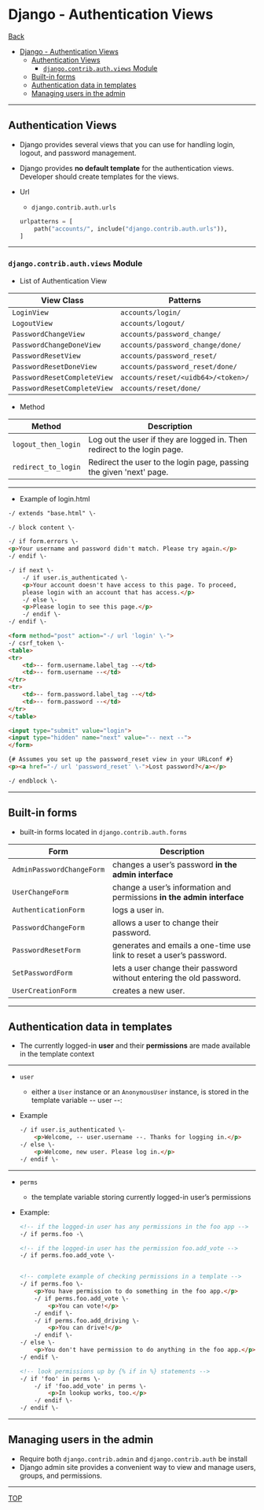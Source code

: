 # Django - Authentication Views

[Back](../index.md)

- [Django - Authentication Views](#django---authentication-views)
  - [Authentication Views](#authentication-views)
    - [`django.contrib.auth.views` Module](#djangocontribauthviews-module)
  - [Built-in forms](#built-in-forms)
  - [Authentication data in templates](#authentication-data-in-templates)
  - [Managing users in the admin](#managing-users-in-the-admin)

---

## Authentication Views

- Django provides several views that you can use for handling login, logout, and password management.
- Django provides **no default template** for the authentication views. Developer should create templates for the views.

- Url
    - `django.contrib.auth.urls`

  ```py
  urlpatterns = [
      path("accounts/", include("django.contrib.auth.urls")),
  ]
  ```

---

### `django.contrib.auth.views` Module

- List of Authentication View

| View Class                  | Patterns                           | Name                      |
| --------------------------- | ---------------------------------- | ------------------------- |
| `LoginView`                 | `accounts/login/`                  | `login`                   |
| `LogoutView`                | `accounts/logout/`                 | `logout`                  |
| `PasswordChangeView`        | `accounts/password_change/`        | `password_change`         |
| `PasswordChangeDoneView`    | `accounts/password_change/done/`   | `password_change_done`    |
| `PasswordResetView`         | `accounts/password_reset/`         | `password_reset`          |
| `PasswordResetDoneView`     | `accounts/password_reset/done/`    | `password_reset_done`     |
| `PasswordResetCompleteView` | `accounts/reset/<uidb64>/<token>/` | `password_reset_confirm`  |
| `PasswordResetCompleteView` | `accounts/reset/done/`             | `password_reset_complete` |

- Method

| Method              | Description                                                              |
| ------------------- | ------------------------------------------------------------------------ |
| `logout_then_login` | Log out the user if they are logged in. Then redirect to the login page. |
| `redirect_to_login` | Redirect the user to the login page, passing the given 'next' page.      |

---

- Example of login.html

```html
-/ extends "base.html" \-

-/ block content \-

-/ if form.errors \-
<p>Your username and password didn't match. Please try again.</p>
-/ endif \-

-/ if next \-
    -/ if user.is_authenticated \-
    <p>Your account doesn't have access to this page. To proceed,
    please login with an account that has access.</p>
    -/ else \-
    <p>Please login to see this page.</p>
    -/ endif \-
-/ endif \-

<form method="post" action="-/ url 'login' \-">
-/ csrf_token \-
<table>
<tr>
    <td>-- form.username.label_tag --</td>
    <td>-- form.username --</td>
</tr>
<tr>
    <td>-- form.password.label_tag --</td>
    <td>-- form.password --</td>
</tr>
</table>

<input type="submit" value="login">
<input type="hidden" name="next" value="-- next --">
</form>

{# Assumes you set up the password_reset view in your URLconf #}
<p><a href="-/ url 'password_reset' \-">Lost password?</a></p>

-/ endblock \-
```

---

## Built-in forms

- built-in forms located in `django.contrib.auth.forms`


| Form                      | Description                                                            |
| ------------------------- | ---------------------------------------------------------------------- |
| `AdminPasswordChangeForm` | changes a user’s password **in the admin interface**                   |
| `UserChangeForm`          | change a user’s information and permissions **in the admin interface** |
| `AuthenticationForm`      | logs a user in.                                                        |
| `PasswordChangeForm`      | allows a user to change their password.                                |
| `PasswordResetForm`       | generates and emails a one-time use link to reset a user’s password.   |
| `SetPasswordForm`         | lets a user change their password without entering the old password.   |
| `UserCreationForm`        | creates a new user.                                                    |

---

## Authentication data in templates

- The currently logged-in **user** and their **permissions** are made available in the template context

---

- `user`
  - either a `User` instance or an `AnonymousUser` instance, is stored in the template variable -- user --:

- Example

  ```html
  -/ if user.is_authenticated \-
      <p>Welcome, -- user.username --. Thanks for logging in.</p>
  -/ else \-
      <p>Welcome, new user. Please log in.</p>
  -/ endif \-
  ```

---

- `perms`
    -  the template variable storing currently logged-in user’s permissions

- Example:

  ```html
  <!-- if the logged-in user has any permissions in the foo app -->
  -/ if perms.foo -\

  <!-- if the logged-in user has the permission foo.add_vote -->
  -/ if perms.foo.add_vote \-


  <!-- complete example of checking permissions in a template -->
  -/ if perms.foo \-
      <p>You have permission to do something in the foo app.</p>
      -/ if perms.foo.add_vote \-
          <p>You can vote!</p>
      -/ endif \-
      -/ if perms.foo.add_driving \-
          <p>You can drive!</p>
      -/ endif \-
  -/ else \-
      <p>You don't have permission to do anything in the foo app.</p>
  -/ endif \-

  <!-- look permissions up by {% if in %} statements -->
  -/ if 'foo' in perms \-
      -/ if 'foo.add_vote' in perms \-
          <p>In lookup works, too.</p>
      -/ endif \-
  -/ endif \-
  ```

---

## Managing users in the admin

- Require both `django.contrib.admin` and `django.contrib.auth` be install
- Django admin site provides a convenient way to view and manage users, groups, and permissions.
  
---

[TOP](#django---authentication-views)
